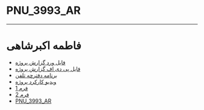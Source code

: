 # PNU_3993_AR
---------
# فاطمه اکبرشاهی
- [فایل ورد گزارش پروژه](https://github.com/FatemehAkbarshahi/PNU_3993_AR/blob/main/%D9%BE%D8%B1%D9%88%DA%98%D9%87%20%D9%BE%D8%A7%DB%8C%D8%A7%D9%86%DB%8C/%D9%BE%D8%B1%D9%88%DA%98%D9%87%20%D9%BE%D8%A7%DB%8C%D8%A7%D9%86%DB%8C-%D8%A7%DA%A9%D8%A8%D8%B1%D8%B4%D8%A7%D9%87%DB%8C.docx)
- [فایل پی دی اف گزارش پروژه](https://github.com/FatemehAkbarshahi/PNU_3993_AR/blob/main/%D9%BE%D8%B1%D9%88%DA%98%D9%87%20%D9%BE%D8%A7%DB%8C%D8%A7%D9%86%DB%8C/%D9%BE%D8%B1%D9%88%DA%98%D9%87%20%D9%BE%D8%A7%DB%8C%D8%A7%D9%86%DB%8C-%D8%A7%DA%A9%D8%A8%D8%B1%D8%B4%D8%A7%D9%87%DB%8C.pdf)
- [برنامه دفترچه تلفن]()
- [ویدیو کارکرد پروژه]()
- [فرم 1]()
- [فرم 2]()
- [PNU_3993_AR](https://FatemehAkbarshahi.github.io/PNU_3993_AR/)
